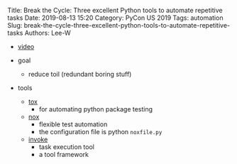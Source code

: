Title: Break the Cycle: Three excellent Python tools to automate repetitive tasks
Date: 2019-08-13 15:20
Category: PyCon US 2019
Tags: automation
Slug: break-the-cycle-three-excellent-python-tools-to-automate-repetitive-tasks
Authors: Lee-W

* [video](https://www.youtube.com/watch?v=-BHverY7IwU)

* goal
    * reduce toil (redundant boring stuff)
* tools
    * [tox](https://tox.readthedocs.io/en/latest/)
        * for automating python package testing
    * [nox](https://nox.thea.codes)
        * flexible test automation
        * the configuration file is python `noxfile.py`
    * [invoke](http://www.pyinvoke.org)
        * task execution tool
        * a tool framework
